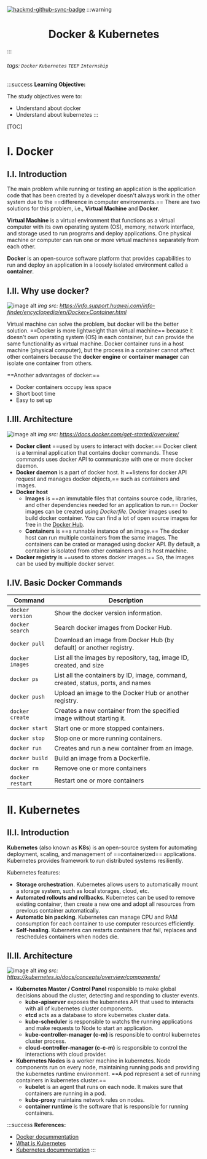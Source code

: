 [![hackmd-github-sync-badge](https://hackmd.io/2buMWfwbTDe0OU_KaVLtIg/badge)](https://hackmd.io/2buMWfwbTDe0OU_KaVLtIg)
:::warning
# <center><i class="fa fa-edit"></i> Docker & Kubernetes</center>
:::

###### tags: `Docker` `Kubernetes` `TEEP` `Internship`

:::success
**Learning Objective:**

The study objectives were to:
- Understand about docker
- Understand about kubernetes
:::

[TOC]

# I. Docker

## I.I. Introduction
The main problem while running or testing an application is the application code that has been created by a developer doesn't always work in the other system due to the ==difference in computer environments.== There are two solutions for this problem, i.e., **Virtual Machine** and **Docker**.

**Virtual Machine** is a virtual environment that functions as a virtual computer with its own operating system (OS), memory, network interface, and storage used to run programs and deploy applications. One physical machine or computer can run one or more virtual machines separately from each other.

**Docker** is an open-source software platform that provides capabilities to run and deploy an application in a loosely isolated environment called a **container**. 

## I.II. Why use docker?

![image alt](https://download.huawei.com/mdl/image/download?uuid=7e915df1792845a3baaa388c94fc3934)
*img src: https://info.support.huawei.com/info-finder/encyclopedia/en/Docker+Container.html*

Virtual machine can solve the problem, but docker will be the better solution. ==Docker is more lightweight than virtual machine== because it doesn't own operating system (OS) in each container, but can provide the same functionality as virtual machine. Docker container runs in a host machine (physical computer), but the process in a container cannot affect other containers because the **docker engine** or **container manager** can isolate one container from others.

==Another advantages of docker:==
- Docker containers occupy less space
- Short boot time
- Easy to set up 

## I.III. Architecture
![image alt](https://docs.docker.com/engine/images/architecture.svg)
*img src: https://docs.docker.com/get-started/overview/*

- **Docker client** ==used by users to interact with docker.== Docker client is a terminal application that contains docker commands. These commands uses docker API to communicate with one or more docker daemon.
- **Docker daemon** is a part of docker host. It ==listens for docker API request and manages docker objects,== such as containers and images. 
- **Docker host**
	- **Images** is ==an immutable files that contains source code, libraries, and other dependencies needed for an application to run.== Docker images can be created using *Dockerfile*. Docker images used to build docker container. You can find a lot of open source images for free in the [Docker Hub](https://hub.docker.com/).
	- **Containers** is ==a runnable instance of an image.== The docker host can run multiple containers from the same images. The containers can be crated or managed using docker API. By default, a container is isolated from other containers and its host machine. 
- **Docker registry** is ==used to stores docker images.== So, the images can be used by multiple docker server.

## I.IV. Basic Docker Commands

|Command|Description|
| ---------- | -------- |
|```docker version```|Show the docker version information.|
|```docker search```|Search docker images from Docker Hub.|
|```docker pull```|Download an image from Docker Hub (by default) or another registry.|
|```docker images```|List all the images by repository, tag, image ID, created, and size|
|```docker ps```|List all the containers by ID, image, command, created, status, ports, and names|
|```docker push```|Upload an image to the Docker Hub or another registry.|
|```docker create```|Creates a new container from the specified image without starting it.|
|```docker start```|Start one or more stopped containers.|
|```docker stop```|Stop one or more running containers.|
|```docker run```|Creates and run a new container from an image.|
|```docker build```|Build an image from a Dockerfile.|
|```docker rm```|Remove one or more containers|
|```docker restart```|Restart one or more containers|



# II. Kubernetes

## II.I. Introduction
**Kubernetes** (also known as **K8s**) is an open-source system for automating deployment, scaling, and management of ==containerized== applications. Kubernetes provides framework to run distributed systems resiliently.

Kubernetes features:
- **Storage orchestration**. Kubernetes allows users to automatically mount a storage system, such as local storages, cloud, etc.
- **Automated rollouts and rollbacks**. Kubernetes can be used to remove existing container, then create a new one and adopt all resources from previous container automatically.
- **Automatic bin packing**. Kubernetes can manage CPU and RAM consumption for each container to use computer resources efficiently.
- **Self-healing**. Kubernetes can restarts containers that fail, replaces and reschedules containers when nodes die.

## II.II. Architecture
![image alt](https://d33wubrfki0l68.cloudfront.net/2475489eaf20163ec0f54ddc1d92aa8d4c87c96b/e7c81/images/docs/components-of-kubernetes.svg)
*img src: https://kubernetes.io/docs/concepts/overview/components/*

- **Kubernetes Master / Control Panel** responsible to make global decisions aboud the cluster, detecting and responding to cluster events.
	- **kube-apiserver** exposes the kubernetes API that used to interacts with all of kubernetes cluster components. 
	- **etcd** acts as a database to store kubernetes cluster data.
	- **kube-scheduler** is responsible to watchs the running applications and make requests to Node to start an application.
	- **kube-controller-manager (c-m)** is responsible to control kubernetes cluster process.
	- **cloud-controller-manager (c-c-m)** is responsible to control the interactions with cloud provider.
- **Kubernetes Nodes** is a worker machine in kubernetes. Node components run on every node, maintaining running pods and providing the kubernetes runtime environment. ==A pod represent a set of running containers in kubernetes cluster.==
	- **kubelet** is an agent that runs on each node. It makes sure that containers are running in a pod.
	- **kube-proxy** maintains network rules on nodes.
	- **container runtime** is the software that is responsible for running containers.

:::success
**References:**
- [Docker docummentation](https://docs.docker.com/get-started/overview/)
- [What is Kubernetes](https://cloud.google.com/learn/what-is-kubernetes) 
- [Kubernetes docummentation](https://kubernetes.io/)
:::